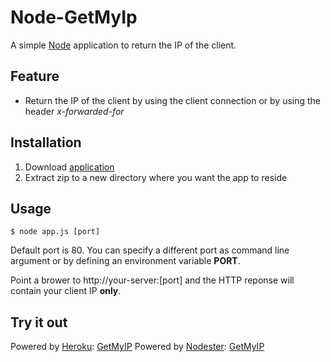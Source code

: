 # Node-GetMyIp
A simple [Node](http://nodejs.org) application to return the IP of the client.

## Feature

- Return the IP of the client by using the client connection or by using the header _x-forwarded-for_

## Installation

1. Download [application](https://github.com/carlptr/node-getmyip/zipball/master)
2. Extract zip to a new directory where you want the app to reside

## Usage

	$ node app.js [port]

Default port is 80. You can specify a different port as command line argument or by defining an environment variable __PORT__.

Point a brower to http://your-server:[port] and the HTTP reponse will contain your client IP __only__.

## Try it out

Powered by [Heroku](http://heroku,com): [GetMyIP](http://getmyip.heroku.com)
Powered by [Nodester](http://nodester.com): [GetMyIP](http://getmyip.nodester.com)